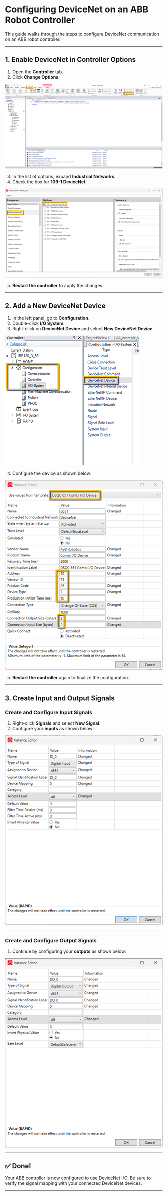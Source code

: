 # Configuring DeviceNet on an ABB Robot Controller

This guide walks through the steps to configure DeviceNet communication on an ABB robot controller.

---

## 1. Enable DeviceNet in Controller Options

1. Open the **Controller** tab.
2. Click **Change Options**.

![Change Options](pics/change_options.png)

3. In the list of options, expand **Industrial Networks**.
4. Check the box for **109-1 DeviceNet**.

![Add DeviceNet](pics/add_devicenet.png)

5. **Restart the controller** to apply the changes.

---

## 2. Add a New DeviceNet Device

1. In the left panel, go to **Configuration**.
2. Double-click **I/O System**.
3. Right-click on **DeviceNet Device** and select **New DeviceNet Device**.

![Add New Device](pics/add_new_device.png)

4. Configure the device as shown below:

![DeviceNet Configuration](pics/devicenet_configuration.png)

5. **Restart the controller** again to finalize the configuration.

---

## 3. Create Input and Output Signals

### Create and Configure Input Signals

1. Right-click **Signals** and select **New Signal**.
2. Configure your **inputs** as shown below:

![Input Configuration](pics/inputconfiguration.png)

---

### Create and Configure Output Signals

1. Continue by configuring your **outputs** as shown below:

![Output Configuration](pics/output_configuration.png)

---

## ✅ Done!

Your ABB controller is now configured to use DeviceNet I/O. Be sure to verify the signal mapping with your connected DeviceNet devices.

---

